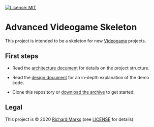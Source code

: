 [![License: MIT](https://img.shields.io/badge/License-MIT-green.svg)](https://opensource.org/licenses/MIT)

# Advanced Videogame Skeleton
This project is intended to be a skeleton for new [Videogame](https://github.com/diogoeichert/videogame) projects.

## First steps
+ Read the [architecture document](./docs/Architecture.md) for details on the project structure.

+ Read the [design document](./docs/Design.md) for an in-depth explanation of the demo code.

+ Clone this repository or [download the archive](https://github.com/RichardMarks/videogame-react-skel/archive/v0.1.0.zip) to get started.

## Legal
This project is © 2020 [Richard Marks](https://richardmarks.us) (see [LICENSE](./LICENSE.md) for details)
